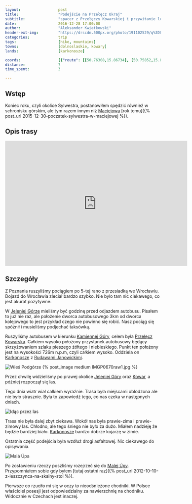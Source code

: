 ```yaml
---
layout:                 post
title:                  "Podejście na Przełęcz Okraj"
subtitle:               "spacer z Przełęczy Kowarskiej i przywitanie lekko oblodzone Karkonosze"
date:                   2016-12-28 17:00:00
author:                 "Aleksander Kwiatkowski"
header-ext-img:         "https://drscdn.500px.org/photo/191102529/q%3D80_m%3D2000/ab49bb8cb37510f931da133b75ffa9c6"
categories:             trip
tags:                   [hike, mountains]
towns:                  [dolnoslaskie, kowary]
lands:                  [karkonosze]

coords:                 [{"route": [[50.76308,15.86734], [50.75852,15.85859], [50.74793,15.84614], [50.74804,15.83301], [50.74690,15.82340], [50.74366,15.81919], [50.74385,15.81597]], "type": "hike"}]
distance:               7
time_spent:             3

---
```


[wiki-maciejowa]: https://pl.wikipedia.org/wiki/Bac%C3%B3wka_PTTK_na_Maciejowej
[wiki-przelecz-kowarska]: https://pl.wikipedia.org/wiki/Prze%C5%82%C4%99cz_Kowarska
[wiki-karkonosze]: https://pl.wikipedia.org/wiki/Karkonosze
[wiki-rudawy]: https://pl.wikipedia.org/wiki/Rudawy_Janowickie
[wiki-kamienna-gora]: https://pl.wikipedia.org/wiki/Kamienna_G%C3%B3ra
[wiki-jelenia-gora]: https://pl.wikipedia.org/wiki/Jelenia_G%C3%B3ra
[wiki-kowary]: https://pl.wikipedia.org/wiki/Kowary
[wiki-mala-upa]: https://pl.wikipedia.org/wiki/Mal%C3%A1_%C3%9Apa

Wstęp
-----

Koniec roku, czyli okolice Sylwestra, postanowiłem spędzić również w schronisku
górskim, ale tym razem innym niż [Maciejowa][wiki-maciejowa] [rok temu]({% post_url 2015-12-30-poczatek-sylwestra-w-maciejowej %}).

Opis trasy
----------

<iframe height='405' width='590' frameborder='0' allowtransparency='true' scrolling='no' src='https://www.strava.com/activities/818475281/embed/dfdb09fe7f35a6bdf9e68b1bc8d21311055c8d17'></iframe>

Szczegóły
---------

Z Poznania ruszyliśmy pociągiem po 5-tej rano z przesiadką we Wrocławiu. Dojazd
do Wrocławia zleciał bardzo szybko. Nie było tam nic ciekawego, co jest
akurat pozytywne.

W [Jeleniej Górze][wiki-jelenia-gora] mieliśmy być godzinę przed odjazdem
autobusu. Pisałem to już nie raz, ale położenie dworca autobusowego 3km od
dworca kolejowego to jest przykład czego nie powinno się robić.
Nasz pociąg się spóźnił i musieliśmy podjechać taksówką.

Ruszyliśmy autobusem w kierunku [Kamiennej Góry][wiki-kamienna-gora], celem
była [Przełęcz Kowarska][wiki-przelecz-kowarska]. Całkiem wysoko położony
przystanek autobusowy będący skrzyżowaniem szlaku pieszego żółtego i
niebieskiego. Punkt ten położony
jest na wysokości 726m n.p.m, czyli całkiem wysoko. Oddziela on
[Karkonosze][wiki-karkonosze] z [Rudawami Janowickimi][wiki-rudawy].

![Wieś Podgórze](/images/2016-12-28-podejscie-na-okraj/medium/IMGP0670raw1.jpg)
{% post_image medium IMGP0670raw1.jpg %}


Przez chwilę widzieliśmy po prawej okolice [Jeleniej Góry][wiki-jelenia-gora]
oraz [Kowar][wiki-kowary], a później rozpoczął się las.

Tego dnia wiatr wiał całkiem wyraźnie. Trasa była miejscami oblodzona ale nie było
strasznie. Była to zapowiedź tego, co nas czeka w następnych dniach.

![Idąc przez las](/images/2016-12-28-podejscie-na-okraj/medium/IMGP0683raw1.jpg)

Trasa nie była dalej zbyt ciekawa. Wokół nas była prawie-zima i prawie-zimowy
las. Chłodno, ale tego śniego nie było za dużo. Miałem nadzieję że będzie bardziej
biało. [Karkonosze][wiki-karkonosze] bardzo dobrze kojarzę w zimie.

Ostatnia część podejścia była wzdłuż drogi asfaltowej. Nic ciekawego
do opisywania.

![Malá Úpa](/images/2016-12-28-podejscie-na-okraj/medium/IMGP0695raw1.jpg)

Po zostawieniu rzeczy poszliśmy rozejrzeć się do [Malej Úpy][wiki-mala-upa].
Przypomniałem sobie gdy byłem
[tutaj ostatni raz]({% post_url 2012-10-10-z-leszczynca-na-skalny-stol %}).

Pierwsze co rzuciło mi się w oczy to nieodśnieżone chodniki. W Polsce
właściciel posesji jest odpowiedzialny za nawierzchnię na chodniku. Widocznie
w Czechach jest inaczej.
